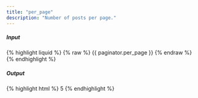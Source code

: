 ```yaml
---
title: "per_page"
description: "Number of posts per page."
---
```

##### Input

{% highlight liquid %}
{% raw %}
{{ paginator.per_page }}
{% endraw %}
{% endhighlight %}

##### Output

{% highlight html %}
5
{% endhighlight %}

